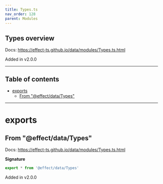 ```yaml
---
title: Types.ts
nav_order: 128
parent: Modules
---
```


## Types overview

Docs: https://effect-ts.github.io/data/modules/Types.ts.html

Added in v2.0.0

---

<h2 class="text-delta">Table of contents</h2>

- [exports](#exports)
  - [From "@effect/data/Types"](#from-effectdatatypes)

---

# exports

## From "@effect/data/Types"

Docs: https://effect-ts.github.io/data/modules/Types.ts.html

**Signature**

```ts
export * from '@effect/data/Types'
```

Added in v2.0.0
